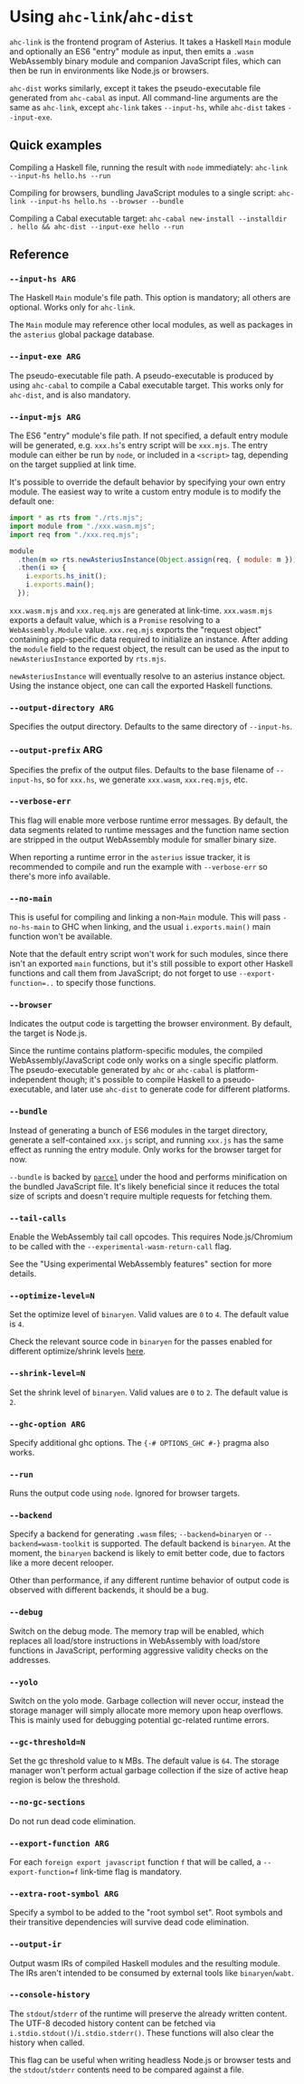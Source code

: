 # Using `ahc-link`/`ahc-dist`

`ahc-link` is the frontend program of Asterius. It takes a Haskell `Main` module
and optionally an ES6 "entry" module as input, then emits a `.wasm` WebAssembly
binary module and companion JavaScript files, which can then be run in
environments like Node.js or browsers.

`ahc-dist` works similarly, except it takes the pseudo-executable file generated
from `ahc-cabal` as input. All command-line arguments are the same as
`ahc-link`, except `ahc-link` takes `--input-hs`, while `ahc-dist` takes
`--input-exe`.

## Quick examples

Compiling a Haskell file, running the result with `node` immediately: `ahc-link
--input-hs hello.hs --run`

Compiling for browsers, bundling JavaScript modules to a single script:
`ahc-link --input-hs hello.hs --browser --bundle`

Compiling a Cabal executable target: `ahc-cabal new-install --installdir . hello
&& ahc-dist --input-exe hello --run`

## Reference

### `--input-hs ARG`

The Haskell `Main` module's file path. This option is mandatory; all others are
optional. Works only for `ahc-link`.

The `Main` module may reference other local modules, as well as packages in the
`asterius` global package database.

### `--input-exe ARG`

The pseudo-executable file path. A pseudo-executable is produced by using
`ahc-cabal` to compile a Cabal executable target. This works only for
`ahc-dist`, and is also mandatory.

### `--input-mjs ARG`

The ES6 "entry" module's file path. If not specified, a default entry module
will be generated, e.g. `xxx.hs`'s entry script will be `xxx.mjs`. The entry
module can either be run by `node`, or included in a `<script>` tag, depending
on the target supplied at link time.

It's possible to override the default behavior by specifying your own entry
module. The easiest way to write a custom entry module is to modify the default
one:

```javascript
import * as rts from "./rts.mjs";
import module from "./xxx.wasm.mjs";
import req from "./xxx.req.mjs";

module
  .then(m => rts.newAsteriusInstance(Object.assign(req, { module: m })))
  .then(i => {
    i.exports.hs_init();
    i.exports.main();
  });
```

`xxx.wasm.mjs` and `xxx.req.mjs` are generated at link-time. `xxx.wasm.mjs`
exports a default value, which is a `Promise` resolving to a
`WebAssembly.Module` value. `xxx.req.mjs` exports the "request object"
containing app-specific data required to initialize an instance. After adding
the `module` field to the request object, the result can be used as the input to
`newAsteriusInstance` exported by `rts.mjs`.

`newAsteriusInstance` will eventually resolve to an asterius instance object.
Using the instance object, one can call the exported Haskell functions.

### `--output-directory ARG`

Specifies the output directory. Defaults to the same directory of `--input-hs`.

### `--output-prefix` ARG

Specifies the prefix of the output files. Defaults to the base filename of
`--input-hs`, so for `xxx.hs`, we generate `xxx.wasm`, `xxx.req.mjs`, etc.

### `--verbose-err`

This flag will enable more verbose runtime error messages. By default, the data
segments related to runtime messages and the function name section are stripped
in the output WebAssembly module for smaller binary size.

When reporting a runtime error in the `asterius` issue tracker, it is
recommended to compile and run the example with `--verbose-err` so there's more
info available.

### `--no-main`

This is useful for compiling and linking a non-`Main` module. This will pass
`-no-hs-main` to GHC when linking, and the usual `i.exports.main()` main
function won't be available.

Note that the default entry script won't work for such modules, since there
isn't an exported `main` functions, but it's still possible to export other
Haskell functions and call them from JavaScript; do not forget to use
`--export-function=..` to specify those functions.

### `--browser`

Indicates the output code is targetting the browser environment. By default, the
target is Node.js.

Since the runtime contains platform-specific modules, the compiled
WebAssembly/JavaScript code only works on a single specific platform. The
pseudo-executable generated by `ahc` or `ahc-cabal` is platform-independent
though; it's possible to compile Haskell to a pseudo-executable, and later use
`ahc-dist` to generate code for different platforms.

### `--bundle`

Instead of generating a bunch of ES6 modules in the target directory, generate a
self-contained `xxx.js` script, and running `xxx.js` has the same effect as
running the entry module. Only works for the browser target for now.

`--bundle` is backed by [`parcel`](https://parceljs.org/) under the hood and
performs minification on the bundled JavaScript file. It's likely beneficial
since it reduces the total size of scripts and doesn't require multiple requests
for fetching them.

### `--tail-calls`

Enable the WebAssembly tail call opcodes. This requires Node.js/Chromium to be
called with the `--experimental-wasm-return-call` flag.

See the "Using experimental WebAssembly features" section for more details.

### `--optimize-level=N`

Set the optimize level of `binaryen`. Valid values are `0` to `4`. The default
value is `4`.

Check the relevant source code in `binaryen` for the passes enabled for
different optimize/shrink levels
[here](https://github.com/WebAssembly/binaryen/blob/master/src/passes/pass.cpp).

### `--shrink-level=N`

Set the shrink level of `binaryen`. Valid values are `0` to `2`. The default
value is `2`.

### `--ghc-option ARG`

Specify additional ghc options. The `{-# OPTIONS_GHC #-}` pragma also works.

### `--run`

Runs the output code using `node`. Ignored for browser targets.

### `--backend`

Specify a backend for generating `.wasm` files; `--backend=binaryen` or
`--backend=wasm-toolkit` is supported. The default backend is `binaryen`. At the
moment, the `binaryen` backend is likely to emit better code, due to factors
like a more decent relooper.

Other than performance, if any different runtime behavior of output code is
observed with different backends, it should be a bug.

### `--debug`

Switch on the debug mode. The memory trap will be enabled, which replaces all
load/store instructions in WebAssembly with load/store functions in JavaScript,
performing aggressive validity checks on the addresses.

### `--yolo`

Switch on the yolo mode. Garbage collection will never occur, instead the
storage manager will simply allocate more memory upon heap overflows. This is
mainly used for debugging potential gc-related runtime errors.

### `--gc-threshold=N`

Set the gc threshold value to `N` MBs. The default value is `64`. The storage
manager won't perform actual garbage collection if the size of active heap
region is below the threshold.

### `--no-gc-sections`

Do not run dead code elimination.

### `--export-function ARG`

For each `foreign export javascript` function `f` that will be called, a
`--export-function=f` link-time flag is mandatory.

### `--extra-root-symbol ARG`

Specify a symbol to be added to the "root symbol set". Root symbols and their
transitive dependencies will survive dead code elimination.

### `--output-ir`

Output wasm IRs of compiled Haskell modules and the resulting module. The IRs
aren't intended to be consumed by external tools like `binaryen`/`wabt`.

### `--console-history`

The `stdout`/`stderr` of the runtime will preserve the already written content.
The UTF-8 decoded history content can be fetched via
`i.stdio.stdout()`/`i.stdio.stderr()`. These functions will also clear the
history when called.

This flag can be useful when writing headless Node.js or browser tests and the
`stdout`/`stderr` contents need to be compared against a file.
